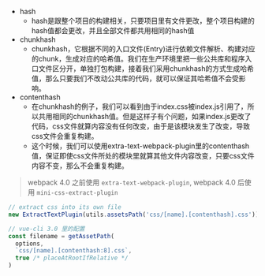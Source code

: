 * hash
  - hash是跟整个项目的构建相关，只要项目里有文件更改，整个项目构建的hash值都会更改，并且全部文件都共用相同的hash值
* chunkhash
  - chunkhash，它根据不同的入口文件(Entry)进行依赖文件解析、构建对应的chunk，生成对应的哈希值。我们在生产环境里把一些公共库和程序入口文件区分开，单独打包构建，接着我们采用chunkhash的方式生成哈希值，那么只要我们不改动公共库的代码，就可以保证其哈希值不会受影响。
* contenthash
  - 在chunkhash的例子，我们可以看到由于index.css被index.js引用了，所以共用相同的chunkhash值。但是这样子有个问题，如果index.js更改了代码，css文件就算内容没有任何改变，由于是该模块发生了改变，导致css文件会重复构建。
  - 这个时候，我们可以使用extra-text-webpack-plugin里的contenthash值，保证即使css文件所处的模块里就算其他文件内容改变，只要css文件内容不变，那么不会重复构建。

> webpack 4.0 之前使用 `extra-text-webpack-plugin`, webpack 4.0 后使用 `mini-css-extract-plugin`
```js
// extract css into its own file
new ExtractTextPlugin(utils.assetsPath('css/[name].[contenthash].css'))
```
```js
// vue-cli 3.0 里的配置
const filename = getAssetPath(
  options,
  `css/[name].[contenthash:8].css`,
  true /* placeAtRootIfRelative */
)
```